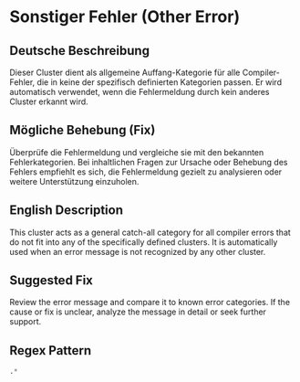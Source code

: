 # Sonstiger Fehler (Other Error)

## Deutsche Beschreibung
Dieser Cluster dient als allgemeine Auffang-Kategorie für alle Compiler-Fehler, die in keine der spezifisch definierten Kategorien passen. Er wird automatisch verwendet, wenn die Fehlermeldung durch kein anderes Cluster erkannt wird.

## Mögliche Behebung (Fix)
Überprüfe die Fehlermeldung und vergleiche sie mit den bekannten Fehlerkategorien. Bei inhaltlichen Fragen zur Ursache oder Behebung des Fehlers empfiehlt es sich, die Fehlermeldung gezielt zu analysieren oder weitere Unterstützung einzuholen.

## English Description
This cluster acts as a general catch-all category for all compiler errors that do not fit into any of the specifically defined clusters. It is automatically used when an error message is not recognized by any other cluster.

## Suggested Fix
Review the error message and compare it to known error categories. If the cause or fix is unclear, analyze the message in detail or seek further support.


## Regex Pattern
```python
.*
```
